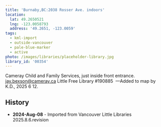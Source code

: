 ```yaml
---
title: 'Burnaby,BC:2038 Rosser Ave. indoors'
location:
  lat: 49.2650521
  lng: -123.0058793
  address: '49.2651, -123.0059'
tags:
  - kml-import
  - outside-vancouver
  - pale-blue-marker
  - active
photo: /images/libraries/placeholder-library.jpg
library_id: '00354'
---
```

Cameray Child and Family Services, just inside front entrance.
jay.bexson@cameray.ca
Little Free Library #190885 
—Added to map by K.D., 2025 6 12.

## History
- **2024-Aug-08** - Imported from Vancouver Little Libraries 2025.8.6.revision
